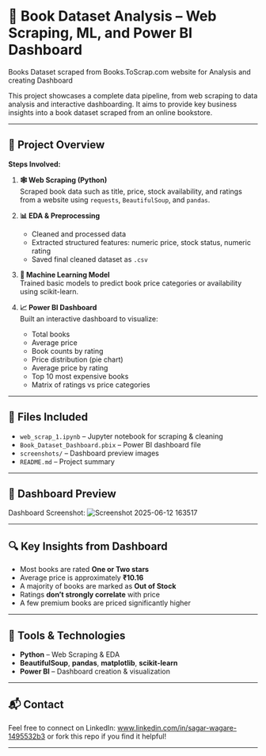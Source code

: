 
# 📘 Book Dataset Analysis – Web Scraping, ML, and Power BI Dashboard

Books Dataset scraped from Books.ToScrap.com website for Analysis and creating Dashboard 

This project showcases a complete data pipeline, from web scraping to data analysis and interactive dashboarding. It aims to provide key business insights into a book dataset scraped from an online bookstore.


---

## 🔗 Project Overview

**Steps Involved:**

1. **🕸 Web Scraping (Python)**  
   Scraped book data such as title, price, stock availability, and ratings from a website using `requests`, `BeautifulSoup`, and `pandas`.

2. **📊 EDA & Preprocessing**  
   - Cleaned and processed data
   - Extracted structured features: numeric price, stock status, numeric rating
   - Saved final cleaned dataset as `.csv`

3. **🤖 Machine Learning Model**  
   Trained basic models to predict book price categories or availability using scikit-learn.

4. **📈 Power BI Dashboard**  
   Built an interactive dashboard to visualize:
   - Total books
   - Average price
   - Book counts by rating
   - Price distribution (pie chart)
   - Average price by rating
   - Top 10 most expensive books
   - Matrix of ratings vs price categories

---

## 📂 Files Included

- `web_scrap_1.ipynb` – Jupyter notebook for scraping & cleaning
- `Book_Dataset_Dashboard.pbix` – Power BI dashboard file
- `screenshots/` – Dashboard preview images
- `README.md` – Project summary

---

## 📸 Dashboard Preview

Dashboard Screenshot:
![Screenshot 2025-06-12 163517](https://github.com/user-attachments/assets/4b9284c3-c874-4ccd-9dff-945a80ab72b0)


---

## 🔍 Key Insights from Dashboard

- Most books are rated **One or Two stars**
- Average price is approximately **₹10.16**
- A majority of books are marked as **Out of Stock**
- Ratings **don’t strongly correlate** with price
- A few premium books are priced significantly higher

---

## 🚀 Tools & Technologies

- **Python** – Web Scraping & EDA
- **BeautifulSoup**, **pandas**, **matplotlib**, **scikit-learn**
- **Power BI** – Dashboard creation & visualization

---

## 📬 Contact

Feel free to connect on LinkedIn: www.linkedin.com/in/sagar-wagare-1495532b3 or fork this repo if you find it helpful!

---

